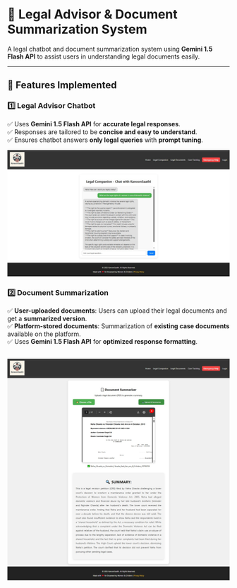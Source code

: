 # 📜 Legal Advisor & Document Summarization System

A legal chatbot and document summarization system using **Gemini 1.5 Flash API** to assist users in understanding legal documents easily.

---

## 🚀 Features Implemented

### 1️⃣ Legal Advisor Chatbot  
✅ Uses **Gemini 1.5 Flash API** for **accurate legal responses**.  
✅ Responses are tailored to be **concise and easy to understand**.  
✅ Ensures chatbot answers **only legal queries** with **prompt tuning**.  

![Document Upload](screenshots/chatbot.png)  

### 2️⃣ Document Summarization  
✅ **User-uploaded documents**: Users can upload their legal documents and get a **summarized version**.  
✅ **Platform-stored documents**: Summarization of **existing case documents** available on the platform.  
✅ Uses **Gemini 1.5 Flash API** for **optimized response formatting**.  

![Document Summarizer](screenshots/summarizer.png)  
---
